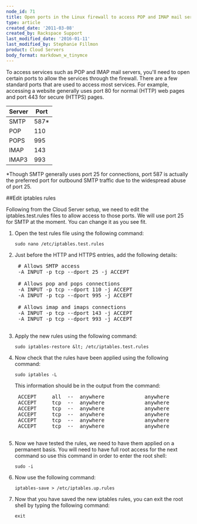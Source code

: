 ```yaml
---
node_id: 71
title: Open ports in the Linux firewall to access POP and IMAP mail servers
type: article
created_date: '2011-03-08'
created_by: Rackspace Support
last_modified_date: '2016-01-11'
last_modified_by: Stephanie Fillmon
product: Cloud Servers
body_format: markdown_w_tinymce
---
```


To access services such as POP and IMAP mail servers, you'll need to open certain ports to allow the services through the firewall.&nbsp;There are a few standard ports that are used to access most services.&nbsp;For example, accessing a website generally uses port 80 for normal (HTTP) web pages and port 443 for secure (HTTPS) pages.

| Server  | Port  |
|----------|-------|
| SMTP   | 587*  |
| POP     | 110   |
| POPS   | 995   |
| IMAP    | 143   |
| IMAP3  | 993   |

*Though SMTP generally uses port 25 for connections, port 587 is actually the preferred port for outbound SMTP traffic due to the widespread abuse of port 25.</p>

##Edit iptables rules

Following from the Cloud Server setup, we need to edit the iptables.test.rules files to allow access to those ports. We will use port 25 for SMTP at the moment. You can change it as you see fit.

1. Open the test rules file using the following command:

    `sudo nano /etc/iptables.test.rules`

2. Just before the HTTP and HTTPS entries, add the following details:

    <pre>
    # Allows SMTP access
    -A INPUT -p tcp --dport 25 -j ACCEPT

    # Allows pop and pops connections
    -A INPUT -p tcp --dport 110 -j ACCEPT
    -A INPUT -p tcp --dport 995 -j ACCEPT

    # Allows imap and imaps connections
    -A INPUT -p tcp --dport 143 -j ACCEPT
    -A INPUT -p tcp --dport 993 -j ACCEPT
    </pre>

3. Apply the new rules using the following command:

    `sudo iptables-restore &lt; /etc/iptables.test.rules`

4. Now check that the rules have been applied using the following command:

    `sudo iptables -L`

    This information should be in the output from the command:

    <pre>
    ACCEPT     all  --  anywhere             anywhere            state RELATED,ESTABLISHED
    ACCEPT     tcp  --  anywhere             anywhere            tcp dpt:smtp
    ACCEPT     tcp  --  anywhere             anywhere            tcp dpt:pop3
    ACCEPT     tcp  --  anywhere             anywhere            tcp dpt:pop3s
    ACCEPT     tcp  --  anywhere             anywhere            tcp dpt:imap2
    ACCEPT     tcp  --  anywhere             anywhere            tcp dpt:imaps
    </pre>

5. Now we have tested the rules, we need to have them applied on a permanent basis. You will need to have full root access for the next command so use this command in order to enter the root shell:

    `sudo -i`

6. Now use the following command:

    `iptables-save > /etc/iptables.up.rules`

7. Now that you have saved the new iptables rules, you can exit the root shell by typing the following command:

    `exit`
